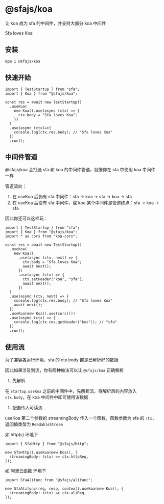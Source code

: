 # @sfajs/koa

让 koa 成为 sfa 的中间件，并支持大部分 koa 中间件

Sfa loves Koa

## 安装

```
npm i @sfajs/koa
```

## 快速开始

```TS
import { TestStartup } from "sfa";
import { Koa } from "@sfajs/koa";

const res = await new TestStartup()
  .useKoa(
    new Koa().use(async (ctx) => {
      ctx.body = "Sfa loves Koa";
    })
  )
  .use(async (ctx)=>{
    console.log(ctx.res.body); // "Sfa loves Koa"
  })
  .run();
```

## 中间件管道

@sfajs/koa 会打通 sfa 和 koa 的中间件管道，就像你在 sfa 中使用 koa 中间件一样

管道流向：

1. 在 useKoa 后仍有 sfa 中间件：sfa -> koa -> sfa -> koa -> sfa
2. 在 useKoa 后没有 sfa 中间件，或 koa 某个中间件是管道终点：sfa -> koa -> sfa

因此你还可以这样玩：

```TS
import { TestStartup } from "sfa";
import { Koa } from "@sfajs/koa";
import * as cors from "koa-cors";

const res = await new TestStartup()
  .useKoa(
    new Koa()
      .use(async (ctx, next) => {
        ctx.body = "Sfa loves Koa";
        await next();
      })
      .use(async (ctx) => {
        ctx.setHeader("koa", "sfa");
        await next();
      })
  )
  .use(async (ctx, next) => {
    console.log(ctx.res.body); // "Sfa loves Koa"
    await next();
  })
  .useKoa(new Koa().use(cors()))
  .use(async (ctx) => {
    console.log(ctx.res.getHeader("koa")); // "sfa"
  })
  .run();
```

## 使用流

为了兼容各运行环境，sfa 的 ctx.body 都是已解析好的数据

因此如果涉及到流，你有两种做法可以让 `@sfajs/koa` 正确解析

1. 先解析

在 `startup.useKoa` 之前的中间件中，先解析流，将解析后的内容放入 `ctx.body`，在 koa 中间件中即可使用该数据

1. 配置传入可读流

useKoa 第二个参数的 streamingBody 传入一个函数，函数参数为 sfa 的 `ctx`，返回值类型为 `ReadableStream`

如 http(s) 环境下

```TS
import { SfaHttp } from "@sfajs/http";

new SfaHttp().useKoa(new Koa(), {
  streamingBody: (ctx) => ctx.httpReq,
});
```

如 阿里云函数 环境下

```TS
import SfaAlifunc from "@sfajs/alifunc";

new SfaAlifunc(req, resp, context).useKoa(new Koa(), {
  streamingBody: (ctx) => ctx.aliReq,
});
```
